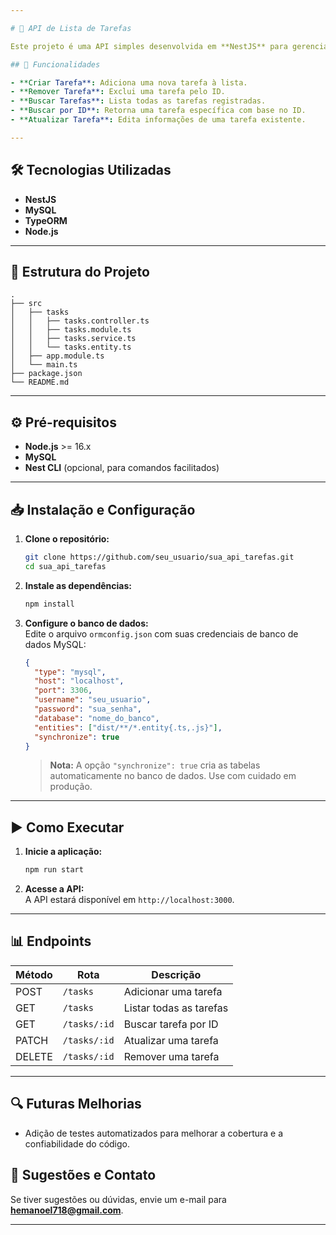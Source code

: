 ```yaml
---

# 📝 API de Lista de Tarefas

Este projeto é uma API simples desenvolvida em **NestJS** para gerenciar tarefas. O objetivo principal é aprimorar conceitos e práticas utilizando essa biblioteca, conhecida por sua excelente documentação e facilidade de uso.

## 🚀 Funcionalidades

- **Criar Tarefa**: Adiciona uma nova tarefa à lista.  
- **Remover Tarefa**: Exclui uma tarefa pelo ID.  
- **Buscar Tarefas**: Lista todas as tarefas registradas.  
- **Buscar por ID**: Retorna uma tarefa específica com base no ID.  
- **Atualizar Tarefa**: Edita informações de uma tarefa existente.

---
```


## 🛠️ Tecnologias Utilizadas

- **NestJS**  
- **MySQL**  
- **TypeORM**  
- **Node.js**  

---

## 📂 Estrutura do Projeto

```plaintext
.
├── src
│   ├── tasks
│   │   ├── tasks.controller.ts
│   │   ├── tasks.module.ts
│   │   ├── tasks.service.ts
│   │   └── tasks.entity.ts
│   ├── app.module.ts
│   └── main.ts
├── package.json
└── README.md
```

---

## ⚙️ Pré-requisitos

- **Node.js** >= 16.x  
- **MySQL**  
- **Nest CLI** (opcional, para comandos facilitados)

---

## 📥 Instalação e Configuração

1. **Clone o repositório:**

   ```bash
   git clone https://github.com/seu_usuario/sua_api_tarefas.git
   cd sua_api_tarefas
   ```

2. **Instale as dependências:**

   ```bash
   npm install
   ```

3. **Configure o banco de dados:**  
   Edite o arquivo `ormconfig.json` com suas credenciais de banco de dados MySQL:

   ```json
   {
     "type": "mysql",
     "host": "localhost",
     "port": 3306,
     "username": "seu_usuario",
     "password": "sua_senha",
     "database": "nome_do_banco",
     "entities": ["dist/**/*.entity{.ts,.js}"],
     "synchronize": true
   }
   ```

   > **Nota:** A opção `"synchronize": true` cria as tabelas automaticamente no banco de dados. Use com cuidado em produção.

---

## ▶️ Como Executar

1. **Inicie a aplicação:**

   ```bash
   npm run start
   ```

2. **Acesse a API:**  
   A API estará disponível em `http://localhost:3000`.

---

## 📊 Endpoints

| Método | Rota              | Descrição              |
|--------|-------------------|------------------------|
| POST   | `/tasks`          | Adicionar uma tarefa   |
| GET    | `/tasks`          | Listar todas as tarefas|
| GET    | `/tasks/:id`      | Buscar tarefa por ID   |
| PATCH  | `/tasks/:id`      | Atualizar uma tarefa   |
| DELETE | `/tasks/:id`      | Remover uma tarefa     |

---

## 🔍 Futuras Melhorias

- Adição de testes automatizados para melhorar a cobertura e a confiabilidade do código.

## 📩 Sugestões e Contato

Se tiver sugestões ou dúvidas, envie um e-mail para **hemanoel718@gmail.com**.

---

